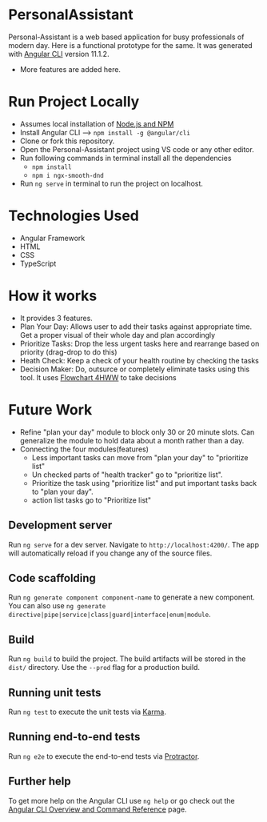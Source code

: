 # PersonalAssistant

Personal-Assistant is a web based application for busy professionals of modern day. Here is a functional prototype for the same. It was generated with [Angular CLI](https://github.com/angular/angular-cli) version 11.1.2.
* More features are added here.

# Run Project Locally
* Assumes local installation of [Node.js and NPM](https://www.techomoro.com/install-node-js-and-npm-on-windows-10/#:~:text=Install%20Node.js%20and%20NPM%20on%20Windows%2010%201,Choose%20the%20installation%20directory.%20...%20More%20items...) 
* Install Angular CLI --> `npm install -g @angular/cli`
* Clone or fork this repository.
* Open the Personal-Assistant project using VS code or any other editor.
* Run  following commands in terminal install all the dependencies
  * `npm install`
  * `npm i ngx-smooth-dnd`
* Run `ng serve` in terminal to run the project on localhost.

# Technologies Used
* Angular Framework
* HTML
* CSS
* TypeScript

# How it works
* It provides 3 features.
* Plan Your Day: Allows user to add their tasks against appropriate time. Get a proper visual of their whole day and plan accordingly
* Prioritize Tasks: Drop the less urgent tasks here and rearrange based on priority (drag-drop to do this)
* Heath Check: Keep a check of your health routine by checking the tasks
* Decision Maker: Do, outsurce or completely eliminate tasks using this tool. It uses [Flowchart 4HWW](https://www.google.com/search?q=flowchart+of+4HWW+jed+wood&rlz=1C1GCEA_enIN936SG938&source=lnms&tbm=isch&sa=X&ved=2ahUKEwjNq7bUmevuAhVJWX0KHUFsBtoQ_AUoAXoECA8QAw&biw=1280&bih=610&dpr=1.5#imgrc=PDz6v6R9K9tIJM) to take decisions

# Future Work
* Refine "plan your day" module to block only 30 or 20 minute slots. Can generalize the module to hold data about a month rather than a day.
* Connecting the four modules(features)
  * Less important tasks can move from "plan your day" to "prioritize list" 
  * Un checked parts of "health tracker" go to "prioritize list".
  * Prioritize the task using "prioritize list" and put important tasks back to "plan your day".
  * action list tasks go to  "Prioritize list"
  



## Development server

Run `ng serve` for a dev server. Navigate to `http://localhost:4200/`. The app will automatically reload if you change any of the source files.

## Code scaffolding

Run `ng generate component component-name` to generate a new component. You can also use `ng generate directive|pipe|service|class|guard|interface|enum|module`.

## Build

Run `ng build` to build the project. The build artifacts will be stored in the `dist/` directory. Use the `--prod` flag for a production build.

## Running unit tests

Run `ng test` to execute the unit tests via [Karma](https://karma-runner.github.io).

## Running end-to-end tests

Run `ng e2e` to execute the end-to-end tests via [Protractor](http://www.protractortest.org/).

## Further help

To get more help on the Angular CLI use `ng help` or go check out the [Angular CLI Overview and Command Reference](https://angular.io/cli) page.
